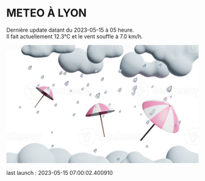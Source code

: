 # METEO À LYON

Dernière update datant du 2023-05-15 à 05 heure.  
Il fait actuellement 12.3°C et le vent souffle à 7.0 km/h.      

![](./.github/rain.png)

last launch : 2023-05-15 07:00:02.400910
